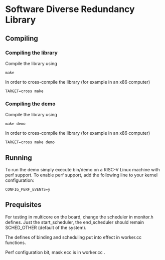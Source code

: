 # Software Diverse Redundancy Library

## Compiling

### Compiling the library

Compile the library using

	make

In order to cross-compile the library (for example in an x86 computer)

	TARGET=cross make

### Compiling the demo

Compile the library using

	make demo

In order to cross-compile the library (for example in an x86 computer)

	TARGET=cross make demo

## Running
To run the demo simply execute bin/demo on a RISC-V Linux machine with perf support. To enable perf support, add the following line to your kernel configuration:

	CONFIG_PERF_EVENTS=y

## Prequisites

For testing in multicore on the board, change the scheduler in monitor.h defines.
Just the start_scheduler, the end_scheduler should remain SCHED_OTHER (default of the system).

The defines of binding and scheduling put into effect in worker.cc functions.

Perf configuration bit, mask ecc is in worker.cc .

